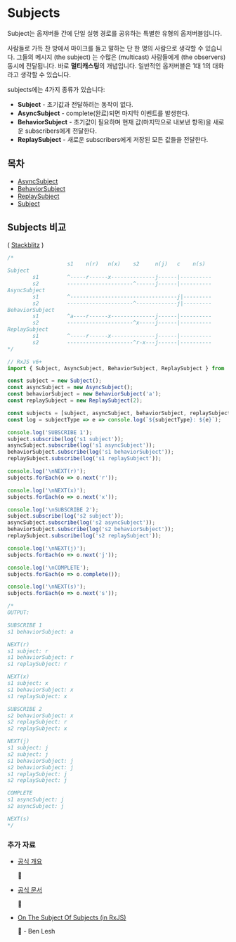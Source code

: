 # Subjects

Subject는 옵저버들 간에 단일 실행 경로를 공유하는 특별한 유형의 옵저버블입니다.

사람들로 가득 찬 방에서 마이크를 들고 말하는 단 한 명의 사람으로 생각할 수 있습니다. 그들의 메시지 \(the subject\) 는 수많은 \(multicast\) 사람들에게 \(the observers\) 동시에 전달됩니다. 바로 **멀티캐스팅**의 개념입니다. 일반적인 옵저버블은 1대 1의 대화라고 생각할 수 있습니다.

subjects에는 4가지 종류가 있습니다:

* **Subject** - 초기값과 전달하려는 동작이 없다.
* **AsyncSubject** - complete(완료)되면 마지막 이벤트를 발생한다.
* **BehaviorSubject** - 초기값이 필요하며 현재 값(마지막으로 내보낸 항목)을 새로운 subscribers에게 전달한다.
* **ReplaySubject** - 새로운 subscribers에게 저장된 모든 값들을 전달한다.

## 목차

* [AsyncSubject](asyncsubject.md)
* [BehaviorSubject](behaviorsubject.md)
* [ReplaySubject](replaysubject.md)
* [Subject](subject.md)

## Subjects 비교

\( [Stackblitz](https://stackblitz.com/edit/rxjs-subjects-comparison?file=index.ts&devtoolsheight=100) \)

```javascript
/*
                   s1    n(r)   n(x)    s2     n(j)   c    n(s)
Subject            
        s1         ^-----r------x--------------j------|----------
        s2         ---------------------^------j------|----------
AsyncSubject       
        s1         ^----------------------------------j|---------
        s2         ---------------------^-------------j|---------
BehaviorSubject    
        s1         ^a----r------x--------------j------|----------
        s2         ---------------------^x-----j------|----------
ReplaySubject      
        s1         ^-----r------x--------------j------|----------
        s2         ---------------------^r-x---j------|----------
*/

// RxJS v6+
import { Subject, AsyncSubject, BehaviorSubject, ReplaySubject } from 'rxjs';

const subject = new Subject();
const asyncSubject = new AsyncSubject();
const behaviorSubject = new BehaviorSubject('a');
const replaySubject = new ReplaySubject(2);

const subjects = [subject, asyncSubject, behaviorSubject, replaySubject];
const log = subjectType => e => console.log(`${subjectType}: ${e}`);

console.log('SUBSCRIBE 1');
subject.subscribe(log('s1 subject'));
asyncSubject.subscribe(log('s1 asyncSubject'));
behaviorSubject.subscribe(log('s1 behaviorSubject'));
replaySubject.subscribe(log('s1 replaySubject'));

console.log('\nNEXT(r)');
subjects.forEach(o => o.next('r'));

console.log('\nNEXT(x)');
subjects.forEach(o => o.next('x'));

console.log('\nSUBSCRIBE 2');
subject.subscribe(log('s2 subject'));
asyncSubject.subscribe(log('s2 asyncSubject'));
behaviorSubject.subscribe(log('s2 behaviorSubject'));
replaySubject.subscribe(log('s2 replaySubject'));

console.log('\nNEXT(j)');
subjects.forEach(o => o.next('j'));

console.log('\nCOMPLETE');
subjects.forEach(o => o.complete());

console.log('\nNEXT(s)');
subjects.forEach(o => o.next('s'));

/*
OUTPUT:

SUBSCRIBE 1
s1 behaviorSubject: a

NEXT(r)
s1 subject: r
s1 behaviorSubject: r
s1 replaySubject: r

NEXT(x)
s1 subject: x
s1 behaviorSubject: x
s1 replaySubject: x

SUBSCRIBE 2
s2 behaviorSubject: x
s2 replaySubject: r
s2 replaySubject: x

NEXT(j)
s1 subject: j
s2 subject: j
s1 behaviorSubject: j
s2 behaviorSubject: j
s1 replaySubject: j
s2 replaySubject: j

COMPLETE
s1 asyncSubject: j
s2 asyncSubject: j

NEXT(s)
*/
```

### 추가 자료

* [공식 개요](http://reactivex.io/rxjs/manual/overview.html#subject)

  :newspaper:

* [공식 문서](http://reactivex.io/documentation/subject.html)

  :newspaper:

* [On The Subject Of Subjects \(in RxJS\)](https://medium.com/@benlesh/on-the-subject-of-subjects-in-rxjs-2b08b7198b93)

  :newspaper: - Ben Lesh

